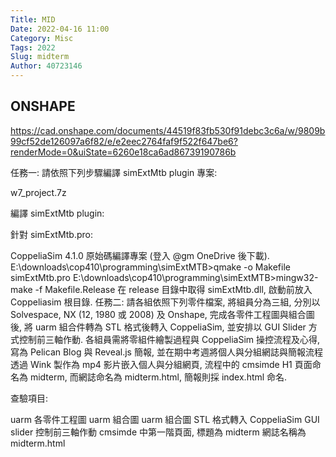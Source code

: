 ```yaml
---
Title: MID
Date: 2022-04-16 11:00
Category: Misc
Tags: 2022
Slug: midterm
Author: 40723146
---
```



<!-- PELICAN_END_SUMMARY -->

ONSHAPE
----
https://cad.onshape.com/documents/44519f83fb530f91debc3c6a/w/9809b99cf52de126097a6f82/e/e2eec2764faf9f522f647be6?renderMode=0&uiState=6260e18ca6ad86739190786b


任務一: 請依照下列步驟編譯 simExtMtb plugin 專案:

w7_project.7z

編譯 simExtMtb plugin:

針對 simExtMtb.pro:

CoppeliaSim 4.1.0 原始碼編譯專案 (登入 @gm OneDrive 後下載).
E:\downloads\cop410\programming\simExtMTB>qmake -o Makefile simExtMtb.pro
E:\downloads\cop410\programming\simExtMTB>mingw32-make -f Makefile.Release
在 release 目錄中取得 simExtMtb.dll, 啟動前放入 Coppeliasim 根目錄.
任務二: 請各組依照下列零件檔案, 將組員分為三組, 分別以 Solvespace, NX (12, 1980 或 2008) 及 Onshape, 完成各零件工程圖與組合圖後, 將 uarm 組合件轉為 STL 格式後轉入 CoppeliaSim, 並安排以 GUI Slider 方式控制前三軸作動. 各組員需將零組件繪製過程與 CoppeliaSim 操控流程及心得, 寫為 Pelican Blog 與 Reveal.js 簡報, 並在期中考週將個人與分組網誌與簡報流程透過 Wink 製作為 mp4 影片嵌入個人與分組網頁, 流程中的 cmsimde H1 頁面命名為 midterm, 而網誌命名為 midterm.html, 簡報則採 index.html 命名.

查驗項目:

uarm 各零件工程圖
uarm 組合圖
uarm 組合圖 STL 格式轉入 CoppeliaSim
GUI slider 控制前三軸作動
cmsimde 中第一階頁面, 標題為 midterm
網誌名稱為 midterm.html




